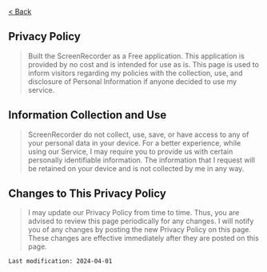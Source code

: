 [< Back](/ScreenRecorder)

## Privacy Policy
> Built the ScreenRecorder as a Free application. This application is provided by no cost and is intended for use as is.
This page is used to inform visitors regarding my policies with the collection, use, and disclosure
  of Personal Information if anyone decided to use my service.

## Information Collection and Use
> ScreenRecorder do not collect, use, save, or have access to any of your personal data in your device.
For a better experience, while using our Service, I may require you to provide us with certain
  personally identifiable information. The information that I request will be retained on your device and
  is not collected by me in any way.


## Changes to This Privacy Policy
> I may update our Privacy Policy from time to time. Thus, you are advised to review
  this page periodically for any changes. I will notify you of any changes by posting
  the new Privacy Policy on this page. These changes are effective immediately after they are posted on
  this page.

```
Last modification: 2024-04-01
```
